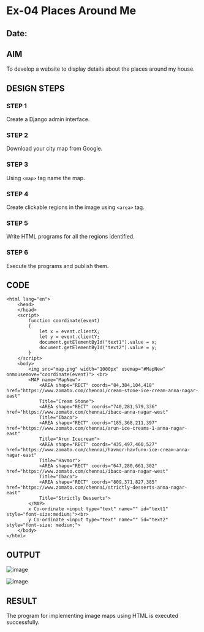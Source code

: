 # Ex-04 Places Around Me
## Date: 

## AIM
To develop a website to display details about the places around my house.

## DESIGN STEPS

### STEP 1
Create a Django admin interface.

### STEP 2
Download your city map from Google.

### STEP 3
Using ```<map>``` tag name the map.

### STEP 4
Create clickable regions in the image using ```<area>``` tag.

### STEP 5
Write HTML programs for all the regions identified.

### STEP 6
Execute the programs and publish them.

## CODE
```
<html lang="en">
    <head>
    </head>
    <script>
        function coordinate(event)
        {
            let x = event.clientX;
            let y = event.clientY;
            document.getElementById("text1").value = x;
            document.getElementById("text2").value = y;
        }
    </script>
    <body>
        <img src="map.png" width="1000px" usemap="#MapNew" onmousemove="coordinate(event)"> <br>
        <MAP name="MapNew">
            <AREA shape="RECT" coords="84,384,104,418" href="https://www.zomato.com/chennai/cream-stone-ice-cream-anna-nagar-east"
            Title="Cream Stone">
            <AREA shape="RECT" coords="740,281,579,336" href="https://www.zomato.com/chennai/ibaco-anna-nagar-west"
            Title="Ibaco">
            <AREA shape="RECT" coords="185,368,211,397" href="https://www.zomato.com/chennai/arun-ice-creams-1-anna-nagar-east"
            Title="Arun Icecream">
            <AREA shape="RECT" coords="435,497,460,527" href="https://www.zomato.com/chennai/havmor-havfunn-ice-cream-anna-nagar-east"
            Title="Havmor">
            <AREA shape="RECT" coords="647,280,661,302" href="https://www.zomato.com/chennai/ibaco-anna-nagar-west"
            Title="Ibaco">
            <AREA shape="RECT" coords="809,371,827,385" href="https://www.zomato.com/chennai/strictly-desserts-anna-nagar-east"
            Title="Strictly Desserts">
        </MAP>
        x Co-ordinate <input type="text" name="" id="text1" style="font-size:medium;"><br>
        y Co-ordinate <input type="text" name="" id="text2" style="font-size: medium;">
    </body>            
</html>
```

## OUTPUT

![image](https://github.com/pradeepasri26/NearMe/assets/131433142/dfc1dfaf-d81a-4bc6-bfe2-ceb60fdcc8d9)

![image](https://github.com/pradeepasri26/NearMe/assets/131433142/9efd21d6-bc96-442a-97c2-87d8fc49bc73)

## RESULT
The program for implementing image maps using HTML is executed successfully.
